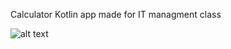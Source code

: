 Calculator Kotlin app made for IT managment class

![alt text](https://github.com/KamilBartocha/Math_WMS_courses/blob/master/IT_system_managment/Calculator/calc_screen.png)




